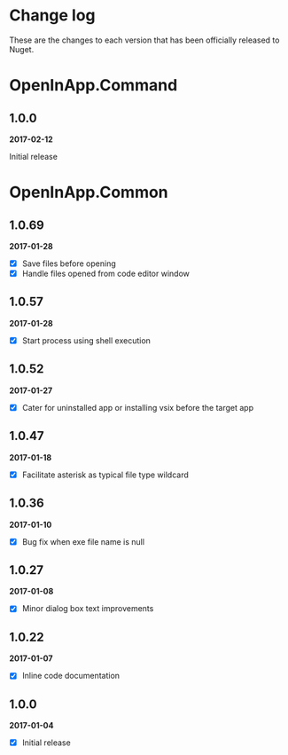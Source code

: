 # Change log

These are the changes to each version that has been officially released to Nuget.

# OpenInApp.Command

## 1.0.0

**2017-02-12**

Initial release

# OpenInApp.Common 

## 1.0.69

**2017-01-28** <!--10:30 UK / 10:30 UTC-->

- [x] Save files before opening
- [x] Handle files opened from code editor window

## 1.0.57

**2017-01-28** <!--10:30 UK / 10:30 UTC-->

- [x] Start process using shell execution

## 1.0.52

**2017-01-27** <!--13:45 UK / 13:45 UTC-->

- [x] Cater for uninstalled app or installing vsix before the target app

## 1.0.47

**2017-01-18** <!--18:30 UK / 18:30 UTC-->

- [x] Facilitate asterisk as typical file type wildcard

## 1.0.36

**2017-01-10** <!--21:30 UK / 21:30 UTC-->

- [x] Bug fix when exe file name is null

## 1.0.27

**2017-01-08** <!--19:00 UK / 19:00 UTC-->

- [x] Minor dialog box text improvements

## 1.0.22

**2017-01-07** <!--13:45 UK / 13:45 UTC-->

- [x] Inline code documentation

## 1.0.0

**2017-01-04** <!--22:30 UK / 22:30 UTC-->

- [x] Initial release



<!--
FUTURE 
integrate with coverall.io & add unit test code coverage badge    
http://ngeor.net/2016/03/code-coverage-for-open-source-net-with-appveyor-and-coveralls/    
https://cetus.io/tim/Digging-in/    
https://coding.abel.nu/2016/06/code-coverage-on-github-prs-with-coveralls-io/    
https://refwarlockprog.wordpress.com/2015/10/17/my-experience-with-coverall-net-with-appveyor-ci/    
http://www.blog.ryanbartsch.com/2016/11/Code-coverage-with-Appveyor-and-Coveralls/    
https://coveralls.zendesk.com/hc/en-us/articles/203488029    
https://github.com/csmacnz/coveralls.net    
https://github.com/jdeering/coveralls.net
-->
